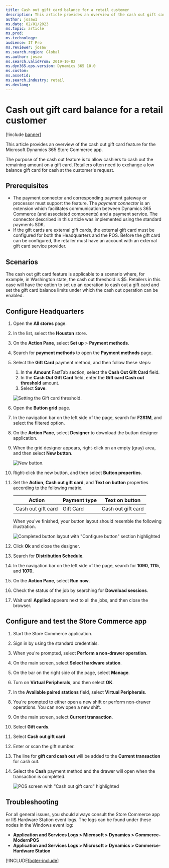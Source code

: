 ```yaml
---
title: Cash out gift card balance for a retail customer
description: This article provides an overview of the cash out gift card feature for the Microsoft Dynamics 365 Store Commerce app.
author: josaw1
ms.date: 02/01/2023
ms.topic: article
ms.prod: 
ms.technology: 
audience: IT Pro
ms.reviewer: josaw
ms.search.region: Global
ms.author: josaw
ms.search.validFrom: 2019-10-02
ms.dyn365.ops.version: Dynamics 365 10.0
ms.custom: 
ms.assetid: 
ms.search.industry: retail
ms.devlang: 
---
```


# Cash out gift card balance for a retail customer

[!include [banner](../../includes/banner.md)]

This article provides an overview of the cash out gift card feature for the Microsoft Dynamics 365 Store Commerce app. 

The purpose of the cash out feature is to allow cashiers to cash out the remaining amount on a gift card. Retailers often need to exchange a low balance gift card for cash at the customer's request. 

## Prerequisites
- The payment connector and corresponding payment gateway or processor must support the feature. The *payment connector* is an extension which facilitates communication between Dynamics 365 Commerce (and associated components) and a payment service. The connector described in this article was implemented using the standard payments SDK.
- If the gift cards are external gift cards, the external gift card must be configured for both the Headquarters and the POS. Before the gift card can be configured, the retailer must have an account with an external gift card service provider.

## Scenarios
The cash out gift card feature is applicable to a scenario where, for example, in Washington state, the cash out threshold is $5. Retailers in this case will have the option to set up an operation to cash out a gift card and set the gift card balance limits under which the cash out operation can be enabled.

## Configure Headquarters

1. Open the **All stores** page.
2. In the list, select the **Houston** store.
3. On the **Action Pane**, select **Set up** &gt; **Payment methods**.
4. Search for **payment methods** to open the **Payment methods** page.
5. Select the **Gift Card** payment method, and then follow these steps:

    1. In the **Amount** FastTab section, select the **Cash Out Gift Card** field.
    2. In the **Cash Out Gift Card** field, enter the **Gift card Cash out threshold** amount.
    3. Select **Save**.

    ![Setting the Gift card threshold.](./media/GiftCardCashout01.png)

6. Open the **Button grid** page.
7. In the navigation bar on the left side of the page, search for **F2S1M**, and select the filtered option.
8. On the **Action Pane**, select **Designer** to download the button designer application.
9. When the grid designer appears, right-click on an empty (gray) area, and then select **New button**.

    ![New button.](./media/07.png)

10. Right-click the new button, and then select **Button properties**.
11. Set the **Action**, **Cash out gift card**, and **Text on button** properties according to the following matrix.

    | Action            | Payment type       | Text on button        |
    |-------------------|--------------------|-----------------------|
    |Cash out gift card |     Gift Card      | Cash out gift card    |

    When you've finished, your button layout should resemble the following illustration.

    ![Completed button layout with "Configure button" section highlighted](./media/GiftCardCashout02.png)

12. Click **Ok** and close the designer.
13. Search for **Distribution Schedule**.
14. In the navigation bar on the left side of the page, search for **1090**, **1115**, and **1070**.
15. On the **Action Pane**, select **Run now**.
16. Check the status of the job by searching for **Download sessions**.
17. Wait until **Applied** appears next to all the jobs, and then close the browser.


## Configure and test the Store Commerce app

1. Start the Store Commerce application.
2. Sign in by using the standard credentials.
3. When you're prompted, select **Perform a non-drawer operation**.
4. On the main screen, select **Select hardware station**.
5. On the bar on the right side of the page, select **Manage**.
6. Turn on **Virtual Peripherals**, and then select **OK**.
7. In the **Available paired stations** field, select **Virtual Peripherals**.
8. You're prompted to either open a new shift or perform non-drawer operations. You can now open a new shift.
9. On the main screen, select **Current transaction**.
10. Select **Gift cards**.
11. Select **Cash out gift card**.
12. Enter or scan the gift number.
13. The line for **gift card cash out** will be added to the **Current transaction** for cash out.
14. Select the **Cash** payment method and the drawer will open when the transaction is completed. 

       ![POS screen with "Cash out gift card" highlighted](./media/GiftCardCashout03.png)

## Troubleshooting 

For all general issues, you should always consult the Store Commerce app or IIS Hardware Station event logs. The logs can be found under these nodes in the Windows event log:
  - **Application and Services Logs > Microsoft > Dynamics > Commerce-ModernPOS**
  - **Application and Services Logs > Microsoft > Dynamics > Commerce-Hardware Station**


[!INCLUDE[footer-include](../../includes/footer-banner.md)]

